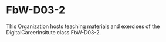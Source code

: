 # FbW-D03-2
This Organization hosts teaching materials and exercises of the DigitalCareerInsitute class FbW-D03-2.

